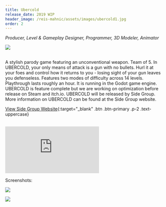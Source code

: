 ```yaml
---
title: Ubercold
release_date: 2019 WIP
header_image: /reis-mahnic/assets/images/ubercold1.jpg
order: 2
---
```

_Producer, Level & Gameplay Designer, Programmer, 3D Modeler, Animator_
<br>

![](/reis-mahnic/assets/images/ubercold4.jpg)

<br>
A stylish parody game featuring an unconventional weapon. Team of 5. In UBERCOLD, your only means of attack is a gun with no bullets. Hurl it at your foes and control how it returns to you - losing sight of your gun leaves you defenseless. Features two modes of difficulty across 14 levels. Playthrough lasts roughly an hour. It is running in the Godot game engine. UBERCOLD is feature complete but we are working on optimization before release on Steam and itch.io. UBERCOLD will be released by Side Group. More information on UBERCOLD can be found at the Side Group website.

[View Side Group Website](https://sidegroupgames.com){:target="_blank" .btn .btn-primary .p-2 .text-uppercase}

<br>
<div class="embed-container text-center"><iframe src="https://player.vimeo.com/video/296369486" frameborder="0" webkitallowfullscreen="" mozallowfullscreen="" allowfullscreen=""></iframe></div>

Screenshots:

![](/reis-mahnic/assets/images/ubercold3.jpg)

![](/reis-mahnic/assets/images/ubercold2.jpg)
